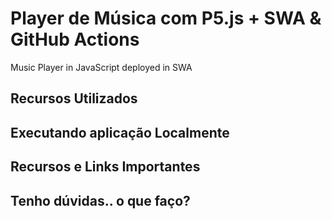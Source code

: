 # Player de Música com P5.js + SWA & GitHub Actions

Music Player in JavaScript deployed in SWA

## Recursos Utilizados

## Executando aplicação Localmente

## Recursos e Links Importantes

## Tenho dúvidas.. o que faço?
